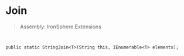 ﻿

# Join

> Assembly: IronSphere.Extensions



```


public static StringJoin<T>(String this, IEnumerable<T> elements);
```